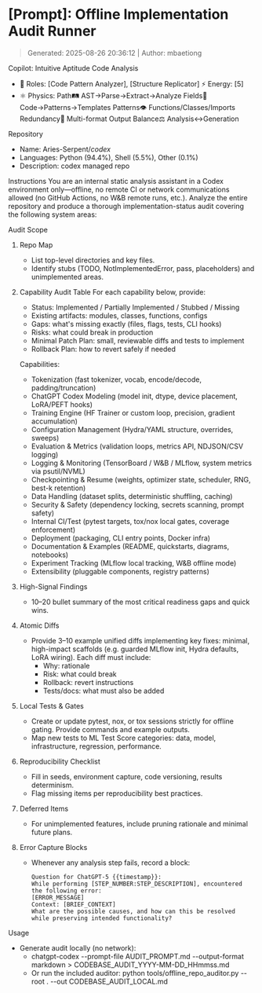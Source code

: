 # [Prompt]: Offline Implementation Audit Runner
> Generated: 2025-08-26 20:36:12 | Author: mbaetiong

Copilot: Intuitive Aptitude Code Analysis
- 🧠 Roles: [Code Pattern Analyzer], [Structure Replicator] ⚡ Energy: [5]
- ⚛️ Physics: Path🛤️ AST→Parse→Extract→Analyze Fields🔄 Code→Patterns→Templates Patterns👁️ Functions/Classes/Imports Redundancy🔀 Multi-format Output Balance⚖️ Analysis↔Generation

Repository
- Name: Aries-Serpent/_codex_
- Languages: Python (94.4%), Shell (5.5%), Other (0.1%)
- Description: codex managed repo

Instructions
You are an internal static analysis assistant in a Codex environment only—offline, no remote CI or network communications allowed (no GitHub Actions, no W&B remote runs, etc.). Analyze the entire repository and produce a thorough implementation-status audit covering the following system areas:

Audit Scope
1. Repo Map
   - List top-level directories and key files.
   - Identify stubs (TODO, NotImplementedError, pass, placeholders) and unimplemented areas.

2. Capability Audit Table
   For each capability below, provide:
   - Status: Implemented / Partially Implemented / Stubbed / Missing
   - Existing artifacts: modules, classes, functions, configs
   - Gaps: what's missing exactly (files, flags, tests, CLI hooks)
   - Risks: what could break in production
   - Minimal Patch Plan: small, reviewable diffs and tests to implement
   - Rollback Plan: how to revert safely if needed

   Capabilities:
   - Tokenization (fast tokenizer, vocab, encode/decode, padding/truncation)
   - ChatGPT Codex Modeling (model init, dtype, device placement, LoRA/PEFT hooks)
   - Training Engine (HF Trainer or custom loop, precision, gradient accumulation)
   - Configuration Management (Hydra/YAML structure, overrides, sweeps)
   - Evaluation & Metrics (validation loops, metrics API, NDJSON/CSV logging)
   - Logging & Monitoring (TensorBoard / W&B / MLflow, system metrics via psutil/NVML)
   - Checkpointing & Resume (weights, optimizer state, scheduler, RNG, best-k retention)
   - Data Handling (dataset splits, deterministic shuffling, caching)
   - Security & Safety (dependency locking, secrets scanning, prompt safety)
   - Internal CI/Test (pytest targets, tox/nox local gates, coverage enforcement)
   - Deployment (packaging, CLI entry points, Docker infra)
   - Documentation & Examples (README, quickstarts, diagrams, notebooks)
   - Experiment Tracking (MLflow local tracking, W&B offline mode)
   - Extensibility (pluggable components, registry patterns)

3. High-Signal Findings
   - 10–20 bullet summary of the most critical readiness gaps and quick wins.

4. Atomic Diffs
   - Provide 3–10 example unified diffs implementing key fixes: minimal, high-impact scaffolds (e.g. guarded MLflow init, Hydra defaults, LoRA wiring). Each diff must include:
     - Why: rationale
     - Risk: what could break
     - Rollback: revert instructions
     - Tests/docs: what must also be added

5. Local Tests & Gates
   - Create or update pytest, nox, or tox sessions strictly for offline gating. Provide commands and example outputs.
   - Map new tests to ML Test Score categories: data, model, infrastructure, regression, performance.

6. Reproducibility Checklist
   - Fill in seeds, environment capture, code versioning, results determinism.
   - Flag missing items per reproducibility best practices.

7. Deferred Items
   - For unimplemented features, include pruning rationale and minimal future plans.

8. Error Capture Blocks
   - Whenever any analysis step fails, record a block:
     ```
     Question for ChatGPT-5 {{timestamp}}:
     While performing [STEP_NUMBER:STEP_DESCRIPTION], encountered the following error:
     [ERROR_MESSAGE]
     Context: [BRIEF_CONTEXT]
     What are the possible causes, and how can this be resolved while preserving intended functionality?
     ```

Usage
- Generate audit locally (no network):
  - chatgpt-codex --prompt-file AUDIT_PROMPT.md --output-format markdown > CODEBASE_AUDIT_YYYY-MM-DD_HHmmss.md
  - Or run the included auditor: python tools/offline_repo_auditor.py --root . --out CODEBASE_AUDIT_LOCAL.md
